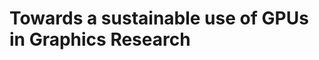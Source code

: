 Towards a sustainable use of GPUs in Graphics Research
======================================================
